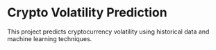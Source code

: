 # Crypto Volatility Prediction

This project predicts cryptocurrency volatility using historical data and machine learning techniques.
